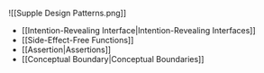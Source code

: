 ![[Supple Design Patterns.png]]

- [[Intention-Revealing Interface|Intention-Revealing Interfaces]]
- [[Side-Effect-Free Functions]]
- [[Assertion|Assertions]]
- [[Conceptual Boundary|Conceptual Boundaries]]


